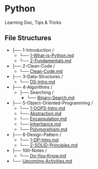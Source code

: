 # Python

Learning Doc, Tips & Tricks

## File Structures

- ├── 1-Introduction /
  - └── [1-What-is-Python.md](./1-Introduction/1-What-is-Python.md)
  - └── [2-Fundamentals.md](./1-Introduction/2-Fundamentals.md)
- ├── 2-Clean-Code /
  - └── [Clean-Code.md](Clean-Code.md)
- ├── 3-Data-Structures /
  - └── [DS-Intro.md](./3-Data-Structures/DS-Intro.md)
- ├── 4-Algorithms /
  - ├── Searching /
    - └── [Binary-Search.md](./4-Algorithms/Searching/Binary-Search.md)
- ├── 5-Object-Oriented-Programming /
  - └── [1-OOPS-Intro.md](./5-Object-Oriented-Programming/1-OOPS-Intro.md)
  - └── [Abstraction.md](./5-Object-Oriented-Programming/Abstraction.md)
  - └── [Encapsulation.md](./5-Object-Oriented-Programming/Encapsulation.md)
  - └── [Inheritance.md](./5-Object-Oriented-Programming/Inheritance.md)
  - └── [Polymorphism.md](./5-Object-Oriented-Programming/Polymorphism.md)
- ├── 6-Design-Pattern /
  - └── [1-DP-Intro.md](./6-Design-Pattern/1-DP-Intro.md)
  - └── [2-SOLID-Principles.md](./6-Design-Pattern/2-SOLID-Principles.md)
- ├── 100-Notes /
  - └── [Do-You-Know.md](./100-Notes/Do-You-Know.md)
- └── [Upcoming-Activities.md](./Upcoming-Activities.md)